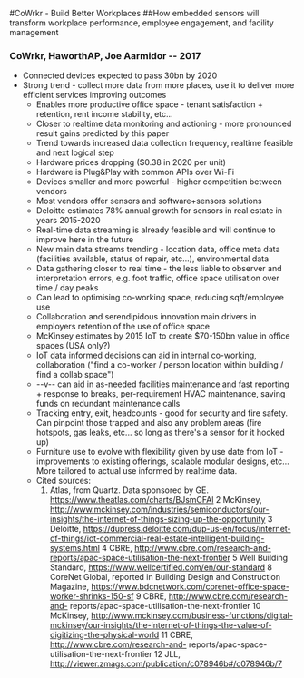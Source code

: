 #CoWrkr - Build Better Workplaces
##How embedded sensors will transform workplace performance, employee engagement, and facility management
### CoWrkr, HaworthAP, Joe Aarmidor -- 2017

* Connected devices expected to pass 30bn by 2020
* Strong trend - collect more data from more places, use it to deliver more efficient services improving outcomes
  * Enables more productive office space - tenant satisfaction + retention, rent income stability, etc...
  * Closer to realtime data monitoring and actioning - more pronounced result gains predicted by this paper
  * Trend towards increased data collection frequency, realtime feasible and next logical step
  * Hardware prices dropping ($0.38 in 2020 per unit)
  * Hardware is Plug&Play with common APIs over Wi-Fi
  * Devices smaller and more powerful - higher competition between vendors
  * Most vendors offer sensors and software+sensors solutions
  * Deloitte estimates 78% annual growth for sensors in real estate in years 2015-2020
  * Real-time data streaming is already feasible and will continue to improve here in the future
  * New main data streams trending - location data, office meta data (facilities available, status of repair, etc...), environmental data
  * Data gathering closer to real time - the less liable to observer and interpretation errors, e.g. foot traffic, office space utilisation over time / day peaks
  * Can lead to optimising co-working space, reducing sqft/employee use
  * Collaboration and serendipidous innovation main drivers in employers retention of the use of office space
  * McKinsey estimates by 2015 IoT to create $70-150bn value in office spaces (USA only?)
  * IoT data informed decisions can aid in internal co-working, collaboration ("find a co-worker / person location within building / find a collab space")
  * --v-- can aid in as-needed facilities maintenance and fast reporting + response to breaks, per-requirement HVAC maintenance, saving funds on redundant maintenance calls
  * Tracking entry, exit, headcounts - good for security and fire safety. Can pinpoint those trapped and also any problem areas (fire hotspots, gas leaks, etc... so long as there's a sensor for it hooked up)
  * Furniture use to evolve with flexibility given by use date from IoT - improvements to existing offerings, scalable modular designs, etc... More tailored to actual use informed by realtime data.
  * Cited sources:
    1. Atlas, from Quartz. Data sponsored by GE. https://www.theatlas.com/charts/BJsmCFAl
    2 McKinsey, http://www.mckinsey.com/industries/semiconductors/our-insights/the-internet-of-things-sizing-up-the-opportunity
    3 Deloitte, https://dupress.deloitte.com/dup-us-en/focus/internet-of-things/iot-commercial-real-estate-intelligent-building-systems.html
    4 CBRE, http://www.cbre.com/research-and-reports/apac-space-utilisation-the-next-frontier
    5 Well Building Standard, https://www.wellcertified.com/en/our-standard
    8 CoreNet Global, reported in Building Design and Construction Magazine, https://www.bdcnetwork.com/corenet-office-space-worker-shrinks-150-sf
    9 CBRE, http://www.cbre.com/research-and- reports/apac-space-utilisation-the-next-frontier
    10 McKinsey, http://www.mckinsey.com/business-functions/digital-mckinsey/our-insights/the-internet-of-things-the-value-of-digitizing-the-physical-world
    11 CBRE, http://www.cbre.com/research-and- reports/apac-space-utilisation-the-next-frontier
    12 JLL, http://viewer.zmags.com/publication/c078946b#/c078946b/7
